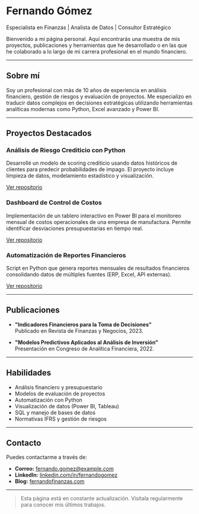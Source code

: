 # Fernando Gómez

Especialista en Finanzas | Analista de Datos | Consultor Estratégico

Bienvenido a mi página personal. Aquí encontrarás una muestra de mis proyectos, publicaciones y herramientas que he desarrollado o en las que he colaborado a lo largo de mi carrera profesional en el mundo financiero.

---

## Sobre mí

Soy un profesional con más de 10 años de experiencia en análisis financiero, gestión de riesgos y evaluación de proyectos. Me especializo en traducir datos complejos en decisiones estratégicas utilizando herramientas analíticas modernas como Python, Excel avanzado y Power BI.

---

## Proyectos Destacados

### Análisis de Riesgo Crediticio con Python
Desarrollé un modelo de scoring crediticio usando datos históricos de clientes para predecir probabilidades de impago. El proyecto incluye limpieza de datos, modelamiento estadístico y visualización.

[Ver repositorio](https://github.com/fernando/credit-risk-model)

### Dashboard de Control de Costos
Implementación de un tablero interactivo en Power BI para el monitoreo mensual de costos operacionales de una empresa de manufactura. Permite identificar desviaciones presupuestarias en tiempo real.

[Ver repositorio](https://github.com/fernando/cost-dashboard)

### Automatización de Reportes Financieros
Script en Python que genera reportes mensuales de resultados financieros consolidando datos de múltiples fuentes (ERP, Excel, API externas).

[Ver repositorio](https://github.com/fernando/report-automation)

---

## Publicaciones

- **"Indicadores Financieros para la Toma de Decisiones"**  
  Publicado en Revista de Finanzas y Negocios, 2023.

- **"Modelos Predictivos Aplicados al Análisis de Inversión"**  
  Presentación en Congreso de Analítica Financiera, 2022.

---

## Habilidades

- Análisis financiero y presupuestario  
- Modelos de evaluación de proyectos  
- Automatización con Python  
- Visualización de datos (Power BI, Tableau)  
- SQL y manejo de bases de datos  
- Normativas IFRS y gestión de riesgos

---

## Contacto

Puedes contactarme a través de:

- **Correo:** fernando.gomez@example.com  
- **LinkedIn:** [linkedin.com/in/fernandogomez](https://linkedin.com/in/fernandogomez)  
- **Blog:** [fernandofinanzas.com](https://fernandofinanzas.com)

---

> Esta página está en constante actualización. Visítala regularmente para conocer mis últimos trabajos.
